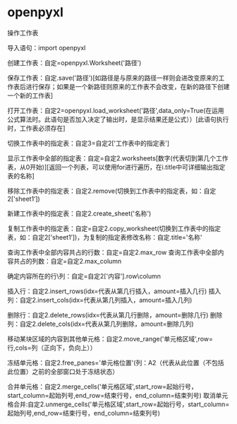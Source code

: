 # openpyxl
操作工作表

导入语句：import openpyxl

创建工作表：自定=openpyxl.Worksheet('路径')

保存工作表：自定.save('路径')[如路径是与原来的路径一样则会进改变原来的工作表后进行保存；如果是一个新路径则原来的工作表不会改变，在新的路径下创建一个新的工作表]

打开工作表：自定2=openpyxl.load_worksheet('路径',data_only=True(在运用公式算法时。此语句是否加入决定了输出时，是显示结果还是公式））[此语句执行时，工作表必须存在]

切换工作表中的指定表：自定3=自定2['工作表中的指定表']

显示工作表中全部的指定表：自定=自定2.worksheets[数字(代表切到第几个工作表，从0开始)][返回一个列表，可以使用for进行遍历，在i.title中可详细输出指定表的名称]

移除工作表中的指定表：自定2.remove(切换到工作表中的指定表，如：自定2['sheet1’])

新建工作表中的指定表：自定2.create_sheet('名称')

复制工作表中的指定表：自定=自定2.copy_worksheet(切换到工作表中的指定表，如：自定2['sheet1’])，为复制的指定表修改名称：自定.title='名称'

查询工作表中全部内容共占的行数：自定=自定2.max_row
查询工作表中全部内容共占的列数：自定=自定2.max_column

确定内容所在的行\列：自定=自定2['内容'].row\column

插入行：自定2.insert_rows(idx=代表从第几行插入，amount=插入几行)
插入列：自定2.insert_cols(idx=代表从第几列插入，amount=插入几列)

删除行：自定2.delete_rows(idx=代表从第几行删除，amount=删除几行)
删除列：自定2.delete_cols(idx=代表从第几列删除，amount=删除几列)

移动某块区域的内容到其他单元格：自定2.move_range('单元格区域',row=行,cols=列（正向下，负向上））

冻结单元格：自定2.free_panes='单元格位置'(列：A2（代表从此位置（不包括此位置）之前的全部窗口处于冻结状态）

合并单元格：自定2.merge_cells('单元格区域',start_row=起始行号，start_column=起始列号,end_row=结束行号，end_column=结束列号)
取消单元格合并:自定2.unmerge_cells('单元格区域',start_row=起始行号，start_column=起始列号,end_row=结束行号，end_column=结束列号)





















